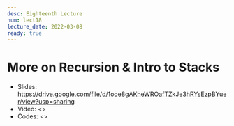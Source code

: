 ```yaml
---
desc: Eighteenth Lecture
num: lect18
lecture_date: 2022-03-08
ready: true
---
```


# More on Recursion & Intro to Stacks

* Slides: <https://drive.google.com/file/d/1ooe8gAKheWROafTZkJe3hRYsEzpBYuer/view?usp=sharing>
* Video: <>
* Codes: <>

